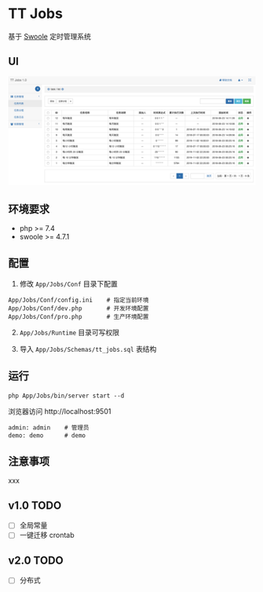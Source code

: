 
# TT Jobs

基于 [Swoole](https://www.swoole.com/) 定时管理系统

## UI

![home](home.png)

## 环境要求

- php >= 7.4
- swoole >= 4.7.1

## 配置

1. 修改 `App/Jobs/Conf` 目录下配置

```
App/Jobs/Conf/config.ini    # 指定当前环境
App/Jobs/Conf/dev.php       # 开发环境配置
App/Jobs/Conf/pro.php       # 生产环境配置
```

2. `App/Jobs/Runtime` 目录可写权限

3. 导入 `App/Jobs/Schemas/tt_jobs.sql` 表结构 

## 运行

```
php App/Jobs/bin/server start --d
```

浏览器访问 http://localhost:9501

```
admin: admin    # 管理员
demo: demo      # demo
```

## 注意事项

xxx

## v1.0 TODO

- [ ] 全局常量
- [ ] 一键迁移 crontab

## v2.0 TODO

- [ ] 分布式
